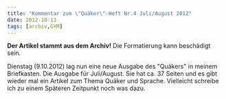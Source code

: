 ```yaml
---
title: "Kommentar zum \"Quäker\"-Heft Nr.4 Juli/August 2012"
date: 2012-10-13
tags: [archiv,GYM]
---
```

**Der Artikel stammt aus dem Archiv!** Die Formatierung kann beschädigt sein.

Dienstag (9.10.2012) lag nun eine neue Ausgabe des "Quäkers" in meinem Briefkasten. Die Ausgabe für Juli/August. Sie hat ca. 37 Seiten und es gibt wieder mal ein Artikel zum Thema Quäker und Sprache. Vielleicht schreibe ich zu einem Späteren Zeitpunkt noch was dazu.
